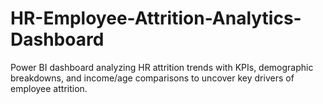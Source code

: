 # HR-Employee-Attrition-Analytics-Dashboard
Power BI dashboard analyzing HR attrition trends with KPIs, demographic breakdowns, and income/age comparisons to uncover key drivers of employee attrition.

